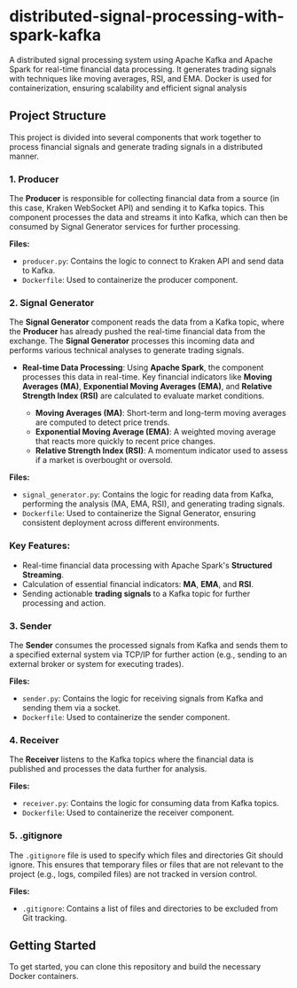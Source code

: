 # distributed-signal-processing-with-spark-kafka
A distributed signal processing system using Apache Kafka and Apache Spark for real-time financial data processing. It generates trading signals with techniques like moving averages, RSI, and EMA. Docker is used for containerization, ensuring scalability and efficient signal analysis

## Project Structure

This project is divided into several components that work together to process financial signals and generate trading signals in a distributed manner.

### 1. **Producer**

The **Producer** is responsible for collecting financial data from a source (in this case, Kraken WebSocket API) and sending it to Kafka topics. This component processes the data and streams it into Kafka, which can then be consumed by Signal Generator services for further processing.

**Files:**
- `producer.py`: Contains the logic to connect to Kraken API and send data to Kafka.
- `Dockerfile`: Used to containerize the producer component.

### 2. **Signal Generator**

The **Signal Generator** component reads the data from a Kafka topic, where the **Producer** has already pushed the real-time financial data from the exchange. The **Signal Generator** processes this incoming data and performs various technical analyses to generate trading signals.


- **Real-time Data Processing**: Using **Apache Spark**, the component processes this data in real-time. Key financial indicators like **Moving Averages (MA)**, **Exponential Moving Averages (EMA)**, and **Relative Strength Index (RSI)** are calculated to evaluate market conditions.
  
  - **Moving Averages (MA)**: Short-term and long-term moving averages are computed to detect price trends.
  - **Exponential Moving Average (EMA)**: A weighted moving average that reacts more quickly to recent price changes.
  - **Relative Strength Index (RSI)**: A momentum indicator used to assess if a market is overbought or oversold.


**Files:**
- `signal_generator.py`: Contains the logic for reading data from Kafka, performing the analysis (MA, EMA, RSI), and generating trading signals.
- `Dockerfile`: Used to containerize the Signal Generator, ensuring consistent deployment across different environments.

### Key Features:
- Real-time financial data processing with Apache Spark's **Structured Streaming**.
- Calculation of essential financial indicators: **MA**, **EMA**, and **RSI**.
- Sending actionable **trading signals** to a Kafka topic for further processing and action.

### 3. **Sender**

The **Sender** consumes the processed signals from Kafka and sends them to a specified external system via TCP/IP for further action (e.g., sending to an external broker or system for executing trades).

**Files:**
- `sender.py`: Contains the logic for receiving signals from Kafka and sending them via a socket.
- `Dockerfile`: Used to containerize the sender component.

### 4. **Receiver**

The **Receiver** listens to the Kafka topics where the financial data is published and processes the data further for analysis.

**Files:**
- `receiver.py`: Contains the logic for consuming data from Kafka topics.
- `Dockerfile`: Used to containerize the receiver component.

### 5. **.gitignore**

The `.gitignore` file is used to specify which files and directories Git should ignore. This ensures that temporary files or files that are not relevant to the project (e.g., logs, compiled files) are not tracked in version control.

**Files:**
- `.gitignore`: Contains a list of files and directories to be excluded from Git tracking.

## Getting Started

To get started, you can clone this repository and build the necessary Docker containers.

